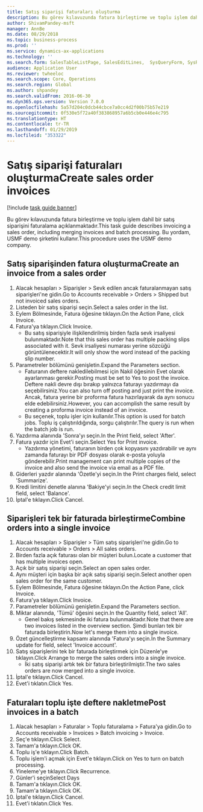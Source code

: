 ```yaml
---
title: Satış siparişi faturaları oluşturma
description: Bu görev kılavuzunda fatura birleştirme ve toplu işlem dahil bir satış siparişini faturalama açıklanmaktadır.
author: ShivamPandey-msft
manager: AnnBe
ms.date: 08/29/2018
ms.topic: business-process
ms.prod: ''
ms.service: dynamics-ax-applications
ms.technology: ''
ms.search.form: SalesTableListPage, SalesEditLines,  SysQueryForm, SysRecurrence
audience: Application User
ms.reviewer: twheeloc
ms.search.scope: Core, Operations
ms.search.region: Global
ms.author: shpandey
ms.search.validFrom: 2016-06-30
ms.dyn365.ops.version: Version 7.0.0
ms.openlocfilehash: 5a57d204c0dcb44cbce7a0cc4d2f00b75b57e219
ms.sourcegitcommit: 0f530e5f72a40f383868957a6b5cb0e446e4c795
ms.translationtype: HT
ms.contentlocale: tr-TR
ms.lasthandoff: 01/29/2019
ms.locfileid: "353322"
---
```

# <a name="create-sales-order-invoices"></a><span data-ttu-id="244d8-103">Satış siparişi faturaları oluşturma</span><span class="sxs-lookup"><span data-stu-id="244d8-103">Create sales order invoices</span></span>

[!include [task guide banner](../../includes/task-guide-banner.md)]

<span data-ttu-id="244d8-104">Bu görev kılavuzunda fatura birleştirme ve toplu işlem dahil bir satış siparişini faturalama açıklanmaktadır.</span><span class="sxs-lookup"><span data-stu-id="244d8-104">This task guide describes invoicing a sales order, including merging invoices and batch processing.</span></span> <span data-ttu-id="244d8-105">Bu yordam, USMF demo şirketini kullanır.</span><span class="sxs-lookup"><span data-stu-id="244d8-105">This procedure uses the USMF demo company.</span></span>


## <a name="create-an-invoice-from-a-sales-order"></a><span data-ttu-id="244d8-106">Satış siparişinden fatura oluşturma</span><span class="sxs-lookup"><span data-stu-id="244d8-106">Create an invoice from a sales order</span></span>
1. <span data-ttu-id="244d8-107">Alacak hesapları > Siparişler > Sevk edilen ancak faturalanmayan satış siparişleri'ne gidin.</span><span class="sxs-lookup"><span data-stu-id="244d8-107">Go to Accounts receivable > Orders > Shipped but not invoiced sales orders.</span></span>
2. <span data-ttu-id="244d8-108">Listeden bir satış siparişi seçin.</span><span class="sxs-lookup"><span data-stu-id="244d8-108">Select a sales order in the list.</span></span> 
3. <span data-ttu-id="244d8-109">Eylem Bölmesinde, Fatura öğesine tıklayın.</span><span class="sxs-lookup"><span data-stu-id="244d8-109">On the Action Pane, click Invoice.</span></span>
4. <span data-ttu-id="244d8-110">Fatura'ya tıklayın.</span><span class="sxs-lookup"><span data-stu-id="244d8-110">Click Invoice.</span></span>
    * <span data-ttu-id="244d8-111">Bu satış siparişiyle ilişkilendirilmiş birden fazla sevk irsaliyesi bulunmaktadır.</span><span class="sxs-lookup"><span data-stu-id="244d8-111">Note that this sales order has multiple packing slips associated with it.</span></span> <span data-ttu-id="244d8-112">Sevk irsaliyesi numarası yerine <multiple> sözcüğü görüntülenecektir.</span><span class="sxs-lookup"><span data-stu-id="244d8-112">It will only show the word <multiple> instead of the packing slip number.</span></span>  
5. <span data-ttu-id="244d8-113">Parametreler bölümünü genişletin.</span><span class="sxs-lookup"><span data-stu-id="244d8-113">Expand the Parameters section.</span></span>
    * <span data-ttu-id="244d8-114">Faturanın deftere nakledilebilmesi için Nakil öğesinin Evet olarak ayarlanması gerekir.</span><span class="sxs-lookup"><span data-stu-id="244d8-114">Posting must be set to Yes to post the invoice.</span></span> <span data-ttu-id="244d8-115">Deftere nakli devre dışı bırakıp yalnızca faturayı yazdırmayı da seçebilirsiniz.</span><span class="sxs-lookup"><span data-stu-id="244d8-115">You can also turn off posting and just print the invoice.</span></span> <span data-ttu-id="244d8-116">Ancak, fatura yerine bir proforma fatura hazırlayarak da aynı sonucu elde edebilirsiniz.</span><span class="sxs-lookup"><span data-stu-id="244d8-116">However, you can accomplish the same result by creating a proforma invoice instead of an invoice.</span></span>  
    * <span data-ttu-id="244d8-117">Bu seçenek, toplu işler için kullanılır.</span><span class="sxs-lookup"><span data-stu-id="244d8-117">This option is used for batch jobs.</span></span> <span data-ttu-id="244d8-118">Toplu iş çalıştırıldığında, sorgu çalıştırılır.</span><span class="sxs-lookup"><span data-stu-id="244d8-118">The query is run when the batch job is run.</span></span>    
6. <span data-ttu-id="244d8-119">Yazdırma alanında 'Sonra'yı seçin.</span><span class="sxs-lookup"><span data-stu-id="244d8-119">In the Print field, select 'After'.</span></span>
7. <span data-ttu-id="244d8-120">Fatura yazdır için Evet'i seçin.</span><span class="sxs-lookup"><span data-stu-id="244d8-120">Select Yes for Print invoice.</span></span>
    * <span data-ttu-id="244d8-121">Yazdırma yönetimi, faturanın birden çok kopyasını yazdırabilir ve aynı zamanda faturayı bir PDF dosyası olarak e-posta yoluyla gönderebilir.</span><span class="sxs-lookup"><span data-stu-id="244d8-121">Print management can print  multiple copies of the invoice and also send the invoice via email as a PDF file.</span></span>  
8. <span data-ttu-id="244d8-122">Giderleri yazdır alanında 'Özetle'yi seçin.</span><span class="sxs-lookup"><span data-stu-id="244d8-122">In the Print charges field, select 'Summarize'.</span></span>
9. <span data-ttu-id="244d8-123">Kredi limitini denetle alanına 'Bakiye'yi seçin.</span><span class="sxs-lookup"><span data-stu-id="244d8-123">In the Check credit limit field, select 'Balance'.</span></span>
10. <span data-ttu-id="244d8-124">İptal'e tıklayın.</span><span class="sxs-lookup"><span data-stu-id="244d8-124">Click Cancel.</span></span>

## <a name="combine-orders-into-a-single-invoice"></a><span data-ttu-id="244d8-125">Siparişleri tek bir faturada birleştirme</span><span class="sxs-lookup"><span data-stu-id="244d8-125">Combine orders into a single invoice</span></span>
1. <span data-ttu-id="244d8-126">Alacak hesapları > Siparişler > Tüm satış siparişleri'ne gidin.</span><span class="sxs-lookup"><span data-stu-id="244d8-126">Go to Accounts receivable > Orders > All sales orders.</span></span>
2. <span data-ttu-id="244d8-127">Birden fazla açık faturası olan bir müşteri bulun.</span><span class="sxs-lookup"><span data-stu-id="244d8-127">Locate a customer that has multiple invoices open.</span></span>
3. <span data-ttu-id="244d8-128">Açık bir satış siparişi seçin.</span><span class="sxs-lookup"><span data-stu-id="244d8-128">Select an open sales order.</span></span>
4. <span data-ttu-id="244d8-129">Aynı müşteri için başka bir açık satış siparişi seçin.</span><span class="sxs-lookup"><span data-stu-id="244d8-129">Select another open sales order for the same customer.</span></span>
5. <span data-ttu-id="244d8-130">Eylem Bölmesinde, Fatura öğesine tıklayın.</span><span class="sxs-lookup"><span data-stu-id="244d8-130">On the Action Pane, click Invoice.</span></span>
6. <span data-ttu-id="244d8-131">Fatura'ya tıklayın.</span><span class="sxs-lookup"><span data-stu-id="244d8-131">Click Invoice.</span></span>
7. <span data-ttu-id="244d8-132">Parametreler bölümünü genişletin.</span><span class="sxs-lookup"><span data-stu-id="244d8-132">Expand the Parameters section.</span></span>
8. <span data-ttu-id="244d8-133">Miktar alanında, 'Tümü' öğesini seçin.</span><span class="sxs-lookup"><span data-stu-id="244d8-133">In the Quantity field, select 'All'.</span></span>
    * <span data-ttu-id="244d8-134">Genel bakış sekmesinde iki fatura bulunmaktadır.</span><span class="sxs-lookup"><span data-stu-id="244d8-134">Note that there are two invoices listed in the overview section.</span></span> <span data-ttu-id="244d8-135">Şimdi bunları tek bir faturada birleştirin.</span><span class="sxs-lookup"><span data-stu-id="244d8-135">Now let's merge them into a single invoice.</span></span>  
9. <span data-ttu-id="244d8-136">Özet güncelleştirme kapsamı alanında 'Fatura'yı seçin.</span><span class="sxs-lookup"><span data-stu-id="244d8-136">In the Summary update for field, select 'Invoice account'.</span></span>
10. <span data-ttu-id="244d8-137">Satış siparişlerini tek bir faturada birleştirmek için Düzenle'ye tıklayın.</span><span class="sxs-lookup"><span data-stu-id="244d8-137">Click Arrange to merge the sales orders into a single invoice.</span></span>
    * <span data-ttu-id="244d8-138">İki satış siparişi artık tek bir fatura birleştirilmiştir.</span><span class="sxs-lookup"><span data-stu-id="244d8-138">The two sales orders are now merged into a single invoice.</span></span>   
11. <span data-ttu-id="244d8-139">İptal'e tıklayın.</span><span class="sxs-lookup"><span data-stu-id="244d8-139">Click Cancel.</span></span>
12. <span data-ttu-id="244d8-140">Evet'i tıklatın.</span><span class="sxs-lookup"><span data-stu-id="244d8-140">Click Yes.</span></span>

## <a name="post-invoices-in-a-batch"></a><span data-ttu-id="244d8-141">Faturaları toplu işte deftere nakletme</span><span class="sxs-lookup"><span data-stu-id="244d8-141">Post invoices in a batch</span></span>
1. <span data-ttu-id="244d8-142">Alacak hesapları > Faturalar > Toplu faturalama > Fatura'ya gidin.</span><span class="sxs-lookup"><span data-stu-id="244d8-142">Go to Accounts receivable > Invoices > Batch invoicing > Invoice.</span></span>
2. <span data-ttu-id="244d8-143">Seç'e tıklayın.</span><span class="sxs-lookup"><span data-stu-id="244d8-143">Click Select.</span></span>
3. <span data-ttu-id="244d8-144">Tamam'a tıklayın.</span><span class="sxs-lookup"><span data-stu-id="244d8-144">Click OK.</span></span>
4. <span data-ttu-id="244d8-145">Toplu iş'e tıklayın.</span><span class="sxs-lookup"><span data-stu-id="244d8-145">Click Batch.</span></span>
5. <span data-ttu-id="244d8-146">Toplu işlem'i açmak için Evet'e tıklayın.</span><span class="sxs-lookup"><span data-stu-id="244d8-146">Click on Yes to turn on batch processing.</span></span>
6. <span data-ttu-id="244d8-147">Yineleme'ye tıklayın.</span><span class="sxs-lookup"><span data-stu-id="244d8-147">Click Recurrence.</span></span>
7. <span data-ttu-id="244d8-148">Günler'i seçin</span><span class="sxs-lookup"><span data-stu-id="244d8-148">Select Days</span></span>
8. <span data-ttu-id="244d8-149">Tamam'a tıklayın.</span><span class="sxs-lookup"><span data-stu-id="244d8-149">Click OK.</span></span>
9. <span data-ttu-id="244d8-150">Tamam'a tıklayın.</span><span class="sxs-lookup"><span data-stu-id="244d8-150">Click OK.</span></span>
10. <span data-ttu-id="244d8-151">İptal'e tıklayın.</span><span class="sxs-lookup"><span data-stu-id="244d8-151">Click Cancel.</span></span>
11. <span data-ttu-id="244d8-152">Evet'i tıklatın.</span><span class="sxs-lookup"><span data-stu-id="244d8-152">Click Yes.</span></span>

